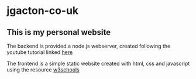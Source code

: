 # jgacton-co-uk

<h2>This is my personal website</h2>
<p>The backend is provided a node.js webserver, created following the youtube tutorial linked <a href = "https://www.youtube.com/watch?v=fBNz5xF-Kx4&list=PLG88sZCaOSdsX2wlz3rTbYeYUZnIaeNHs&index=65&t=3930s">here</a></p>
<p>The frontend is a simple static website created with html, css and javascript using the resource <a href = "https://w3schools.com">w3schools</a></p>
